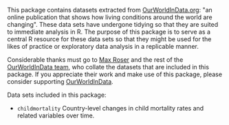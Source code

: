
<!-- README.md is generated from README.Rmd. Please edit that file -->
This package contains datasets extracted from [OurWorldInData.org](https://ourworldindata.org): "an online publication that shows how living conditions around the world are changing". These data sets have undergone tidying so that they are suited to immediate analysis in R. The purpose of this package is to serve as a central R resource for these data sets so that they might be used for the likes of practice or exploratory data analysis in a replicable manner.

Considerable thanks must go to [Max Roser](http://www.maxroser.com/about/) and the rest of the [OurWorldInData team](https://ourworldindata.org/about/), who collate the datasets that are included in this package. If you appreciate their work and make use of this package, please consider supporting [OurWorldInData](https://ourworldindata.org/support/).

Data sets included in this package:

-   `childmortality` Country-level changes in child mortality rates and related variables over time.

